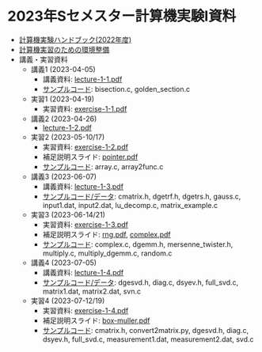 # 2023年Sセメスター計算機実験I資料

* [計算機実験ハンドブック(2022年度)](https://github.com/utphys-comp/handbook/releases/download/handbook-2022/handbook.pdf)
* [計算機実習のための環境整備](https://utphys-comp.github.io)
* 講義・実習資料
  * 講義1 (2023-04-05)
    * 講義資料: [lecture-1-1.pdf](lecture/lecture-1-1.pdf)
    * [サンプルコード](sample): bisection.c, golden_section.c
  * 実習1 (2023-04-19)
    * 実習資料: [exercise-1-1.pdf](exercise/exercise-1-1.pdf)
  * 講義2 (2023-04-26)
    * [lecture-1-2.pdf](lecture/lecture-1-2.pdf)
  * 実習2 (2023-05-10/17)
    * 実習資料: [exercise-1-2.pdf](exercise/exercise-1-2.pdf)
    * 補足説明スライド: [pointer.pdf](exercise/pointer.pdf)
    * [サンプルコード](sample): array.c, array2func.c
  * 講義3 (2023-06-07)
    * 講義資料: [lecture-1-3.pdf](lecture/lecture-1-3.pdf)
    * [サンプルコード/データ](sample): cmatrix.h, dgetrf.h, dgetrs.h, gauss.c, input1.dat, input2.dat, lu_decomp.c, matrix_example.c
  * 実習3 (2023-06-14/21)
    * 実習資料: [exercise-1-3.pdf](exercise/exercise-1-3.pdf)
    * 補足説明スライド: [rng.pdf](exercise/rng.pdf), [complex.pdf](exercise/complex.pdf)
    * [サンプルコード](sample): complex.c, dgemm.h, mersenne_twister.h, multiply.c, multiply_dgemm.c, random.c
  * 講義4 (2023-07-05)
    * 講義資料: [lecture-1-4.pdf](lecture/lecture-1-4.pdf)
    * [サンプルコード/データ](sample): dgesvd.h, diag.c, dsyev.h, full_svd.c, matrix1.dat, matrix2.dat, svn.c
  * 実習4 (2023-07-12/19)
    * 実習資料: [exercise-1-4.pdf](exercise/exercise-1-3.pdf)
    * 補足説明スライド: [box-muller.pdf](exercise/box-muller.pdf)
    * [サンプルコード](sample): cmatrix.h, convert2matrix.py, dgesvd.h, diag.c, dsyev.h, full_svd.c, measurement1.dat, measurement2.dat, svd.c

